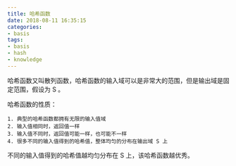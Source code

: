 ```yaml
---
title: 哈希函数
date: 2018-08-11 16:35:15
categories:
- basis
tags:
- basis
- hash
- knowledge
---
```

哈希函数又叫散列函数，哈希函数的输入域可以是非常大的范围，但是输出域是固定范围，假设为 S 。

<!-- more -->

哈希函数的性质：

	1. 典型的哈希函数都拥有无限的输入值域
	2. 输入值相同时，返回值一样
	3. 输入值不同时，返回值可能一样，也可能不一样
	4. 很多不同的输入值得到的哈希值，整体均匀的分布在输出域 S 上
	
不同的输入值得到的哈希值越均匀分布在 S 上，该哈希函数越优秀。


